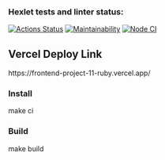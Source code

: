 ### Hexlet tests and linter status:

[![Actions Status](https://github.com/Ongawanai/frontend-project-11/workflows/hexlet-check/badge.svg)](https://github.com/Ongawanai/frontend-project-11/actions)
[![Maintainability](https://api.codeclimate.com/v1/badges/24d576955f8cccdd4fc7/maintainability)](https://codeclimate.com/github/Ongawanai/frontend-project-11/maintainability)
[![Node CI](https://github.com/Ongawanai/frontend-project-11/actions/workflows/actions.yml/badge.svg)](https://github.com/Ongawanai/frontend-project-11/actions/workflows/actions.yml)

<h2>Vercel Deploy Link</h2>
https://frontend-project-11-ruby.vercel.app/

<h3>Install</h3>
make ci

<h3>Build</h3>
make build
